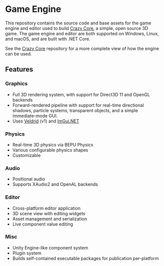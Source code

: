 # Game Engine

This repository contains the source code and base assets for the game engine and editor used to build [Crazy Core](https://github.com/mellinoe/CrazyCore), a simple, open source 3D game. The game engine and editor are both supported on Windows, Linux, and macOS, and are built with .NET Core.

See the [Crazy Core](https://github.com/mellinoe/CrazyCore) repository for a more complete view of how the engine can be used.

## Features

### Graphics
* Full 3D rendering system, with support for Direct3D 11 and OpenGL backends
* Forward-rendered pipeline with support for real-time directional shadows, particle systems, transparent objects, and a simple immediate-mode GUI.
* Uses [Veldrid](https://github.com/mellinoe/veldrid) (v1) and [ImGui.NET](https://github.com/mellinoe/ImGui.NET)

### Physics
* Real-time 3D physics via BEPU Physics
* Various configurable physics shapes
* Customizable 

### Audio
* Positional audio
* Supports XAudio2 and OpenAL backends

### Editor
* Cross-platform editor application
* 3D scene view with editing widgets
* Asset management and serialization
* Live component value editing

### Misc
* Unity Engine-like component system
* Plugin system
* Builds self-contained executable packages for publication per-platform
